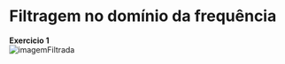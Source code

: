 # Filtragem no domínio da frequência


<strong>Exercicio 1</strong><br>
![imagemFiltrada](https://user-images.githubusercontent.com/42754908/141845033-374f842d-4a70-41d2-bd5e-57fabadf12c5.png)
